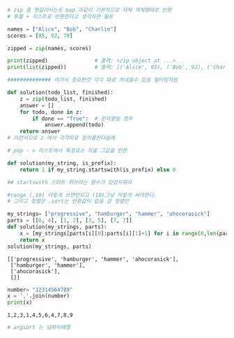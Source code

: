 ```python
# zip 좀 햇갈리시는듯 map 과같이 기본적으로 자체 객체형태로 반환
# 튜블 + 리스트로 반환한다고 생각하면 될듯

names = ["Alice", "Bob", "Charlie"]
scores = [85, 92, 78]

zipped = zip(names, scores)

print(zipped)               # 출력: <zip object at ...>
print(list(zipped))         # 출력: [('Alice', 85), ('Bob', 92), ('Charlie', 78)]

############## 여기서 중요한것 각각 따로 꺼내쓸수 있음 필터링처럼

def solution(todo_list, finished):
    z = zip(todo_list, finished)
    answer = []
    for todo, done in z:
        if done == "True":  # 문자열일 경우
            answer.append(todo)
    return answer
# 이런식으로 z 에서 각각따로 정의를한다음에
```


```python
# pop - > 리스트에서 특정요소 지움 그값을 반환
```


```python
def solution(my_string, is_prefix):
    return 1 if my_string.startswith(is_prefix) else 0

## startswith 스타트 위쓰라는 함수가 있었지뭐야

```


```python
#range (,10) 이렇게 쓰면안되고 (10)그냥 이렇게 써야한다.
# 그리고 정렬은 .sort는 반환값이 없음 걍 정렬만
```


```python
my_strings= ["progressive", "hamburger", "hammer", "ahocorasick"]
parts = [[0, 4], [1, 2], [3, 5], [7, 7]]
def solution(my_strings, parts):
    x = [my_strings[parts[i][0]:parts[i][1]+1] for i in range(0,len(parts))]
    return x
solution(my_strings, parts)
```




    [['progressive', 'hamburger', 'hammer', 'ahocorasick'],
     ['hamburger', 'hammer'],
     ['ahocorasick'],
     []]




```python
number= "12314564789"
x = ','.join(number)
print(x)
```

    1,2,3,1,4,5,6,4,7,8,9
    


```python
# argsort 는 넘파이배열
```

